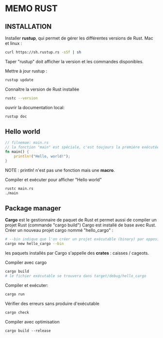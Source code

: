 # MEMO RUST

## INSTALLATION

Installer **rustup**, qui permet de gérer les différentes versions de Rust.
Mac et linux :

```sh
curl https://sh.rustup.rs -sSf | sh
```
Taper "rustup" doit afficher la version et les commandes disponibles.

Mettre à jour rustup :
```sh
rustup update
```

Connaître la version de Rust installée
```sh
rustc --version
```
ouvrir la documentation local: 
```sh
rustup doc
```

## Hello world

```rust
// filnemae: main.rs
// la fonction "main" est spéciale, c'est toujours la première exécutée dans un programme Rust
fn main() {
    println!("Hello, world!");
}
```

NOTE : println! n'est pas une fonction mais une **macro**.

Compiler et exécuter pour afficher "Hello world"
```sh
rustc main.rs
./main
```

## Package manager

**Cargo** est le gestionnaire de paquet de Rust et permet aussi de compiler un projet Rust (commande "cargo build")
Cargo est installé de base avec Rust.
Créer un nouveau projet cargo nommé "hello_cargo" :
```sh
# --bin indique que l'on créer un projet exécutable (binary) par opposition à une librairie
cargo new hello_cargo --bin
```
les paquets installés par Cargo s'appelle des **crates** : caisses / cageots.

Compiler avec cargo
```sh
cargo build
# le fichier exécutable se trouvera dans target/debug/hello_cargo
```
Compiler et exécuter:
```sh
cargo run
```
Vérifier des erreurs sans produire d'exécutable
```sh
cargo check
```
Compiler avec optimisation
```
cargo build --release



